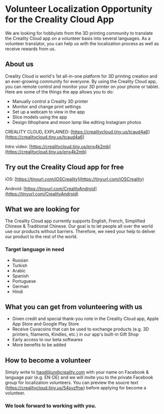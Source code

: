 # Volunteer Localization Opportunity for the Creality Cloud App
 We are looking for hobbyists from the 3D printing community to translate the Creality Cloud app on a volunteer basis into several languages. As a volunteer translator, you can help us with the localization process as well as receive rewards from us.
## About us
Creality Cloud is world's 1st all-in-one platform for 3D printing creation and an ever-growing community for everyone.
By using the Creality Cloud app, you can remote control and monitor your 3D printer on your phone or tablet. Here are some of the things the app allows you to do:

- Manually control a Creality 3D printer
- Monitor and change print settings
- Set up a webcam to view in the app
- Slice models using the app
- Design lithophane and moon lamp like editing Instagram photos

CREALITY CLOUD, EXPLAINED: [https://crealitycloud.tiny.us/tcaud4a6](https://crealitycloud.tiny.us/tcaud4a6)

Intro video: [https://crealitycloud.tiny.us/pnx4k2mb](https://crealitycloud.tiny.us/pnx4k2mb)

## Try out the Creality Cloud app for free
iOS: [https://tinyurl.com/iOSCreality](https://tinyurl.com/iOSCreality)

Android: [https://tinyurl.com/CrealityAndroid](https://tinyurl.com/CrealityAndroid)

## What we are looking for
The Creality Cloud app currently supports English, French, Simplified Chinese & Traditional Chinese. Our goal is to let people all over the world use our products without barriers. Therefore, we need your help to deliver our product to the rest of the world.
### Target language in need
- Russian
- Turkish
- Arabic
- Spanish
- Portuguese
- German
- Hindi

## What you can get from volunteering with us
- Given credit and special thank-you note in the Creality Cloud app, Apple App Store and Google Play Store
- Receive Cuvacoins that can be used to exchange products (e.g. 3D printers, filaments, Kindles, etc.) in our app's built-in Gift Shop
- Early access to our beta softwares
- More benefits to be added

## How to become a volunteer
Simply write to haodilijun@creality.com with your name on Facebook & language pair (e.g. EN-DE) and we will invite you to the private Facebook group for localization volunteers.
You can preview the soucre text (https://crealitycloud.tiny.us/54svzfhw) before applying for become a volunteer. 

### We look forward to working with you.
